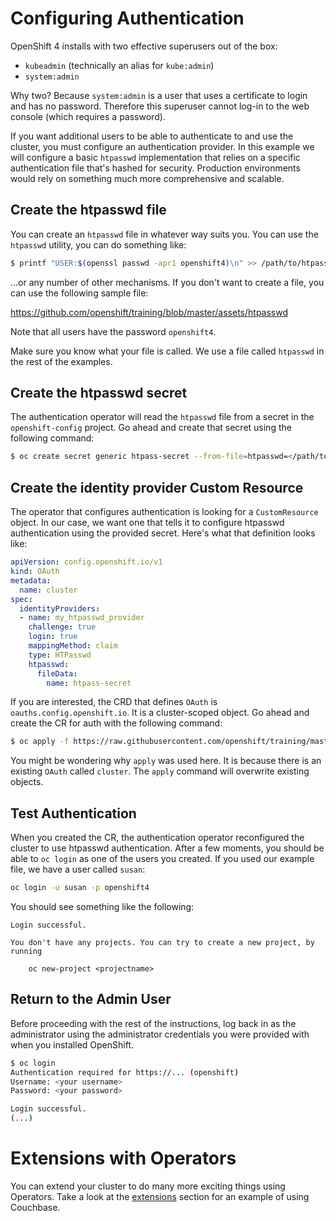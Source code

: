 # Configuring Authentication
OpenShift 4 installs with two effective superusers out of the box:

* `kubeadmin` (technically an alias for `kube:admin`)
* `system:admin`

Why two? Because `system:admin` is a user that uses a certificate to login
and has no password. Therefore this superuser cannot log-in to the web
console (which requires a password).

If you want additional users to be able to authenticate to and use the
cluster, you must configure an authentication provider. In this example we will
configure a basic `htpasswd` implementation that relies on a specific
authentication file that's hashed for security. Production environments would
rely on something much more comprehensive and scalable.

## Create the htpasswd file
You can create an `htpasswd` file in whatever way suits you. You can use the
`htpasswd` utility, you can do something like:

~~~bash
$ printf "USER:$(openssl passwd -apr1 openshift4)\n" >> /path/to/htpasswd"
~~~

...or any number of other mechanisms. If you don't want to create a file, you
can use the following sample file:

https://github.com/openshift/training/blob/master/assets/htpasswd

Note that all users have the password `openshift4`.

Make sure you know what your file is called. We use a file called `htpasswd`
in the rest of the examples.

## Create the htpasswd secret
The authentication operator will read the `htpasswd` file from a secret in
the `openshift-config` project. Go ahead and create that secret using the
following command:

~~~bash
$ oc create secret generic htpass-secret --from-file=htpasswd=</path/to/htpasswd> -n openshift-config
~~~

## Create the identity provider Custom Resource
The operator that configures authentication is looking for a `CustomResource`
object. In our case, we want one that tells it to configure htpasswd
authentication using the provided secret. Here's what that definition looks
like:

```YAML
apiVersion: config.openshift.io/v1
kind: OAuth
metadata:
  name: cluster
spec:
  identityProviders:
  - name: my_htpasswd_provider 
    challenge: true 
    login: true 
    mappingMethod: claim 
    type: HTPasswd
    htpasswd:
      fileData:
        name: htpass-secret 
```

If you are interested, the CRD that defines `OAuth` is
`oauths.config.openshift.io`. It is a cluster-scoped object. Go ahead and
create the CR for auth with the following command:

~~~bash
$ oc apply -f https://raw.githubusercontent.com/openshift/training/master/assets/htpasswd-cr.yaml
~~~

You might be wondering why `apply` was used here. It is because there is an
existing `OAuth` called `cluster`. The `apply` command will overwrite
existing objects.

## Test Authentication
When you created the CR, the authentication operator reconfigured the cluster
to use htpasswd authentication. After a few moments, you should be able to
`oc login` as one of the users you created. If you used our example file, we
have a user called `susan`:

~~~bash
oc login -u susan -p openshift4
~~~

You should see something like the following:

```
Login successful.

You don't have any projects. You can try to create a new project, by running

    oc new-project <projectname>
```

## Return to the Admin User

Before proceeding with the rest of the instructions, log back in as the
administrator using the administrator credentials you were provided with
when you installed OpenShift.

~~~bash
$ oc login
Authentication required for https://... (openshift)
Username: <your username>
Password: <your password>

Login successful.
(...)
~~~

# Extensions with Operators
You can extend your cluster to do many more exciting things using Operators.
Take a look at the [extensions](07-extensions.md) section for an example of
using Couchbase.
